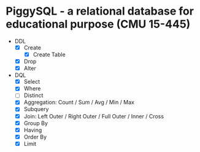 # PiggySQL - a relational database for educational purpose (CMU 15-445)
- DDL
  - [x] Create
    - [x] Create Table
  - [x] Drop
  - [x] Alter
- DQL
  - [x] Select
  - [x] Where
  - [ ] Distinct
  - [x] Aggregation: Count / Sum / Avg / Min / Max
  - [x] Subquery
  - [x] Join: Left Outer / Right Outer / Full Outer / Inner / Cross
  - [x] Group By
  - [x] Having
  - [x] Order By
  - [x] Limit
